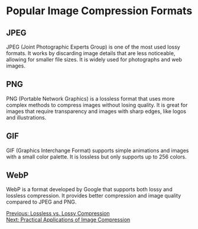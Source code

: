 # Popular Image Compression Formats

## JPEG
JPEG (Joint Photographic Experts Group) is one of the most used lossy formats. It works by discarding image details that are less noticeable, allowing for smaller file sizes. It is widely used for photographs and web images.

## PNG
PNG (Portable Network Graphics) is a lossless format that uses more complex methods to compress images without losing quality. It is great for images that require transparency and images with sharp edges, like logos and illustrations.

## GIF
GIF (Graphics Interchange Format) supports simple animations and images with a small color palette. It is lossless but only supports up to 256 colors.

## WebP
WebP is a format developed by Google that supports both lossy and lossless compression. It provides better compression and image quality compared to JPEG and PNG.

[Previous: Lossless vs. Lossy Compression](lossless_vs_lossy.md)  
[Next: Practical Applications of Image Compression](applications.md)
